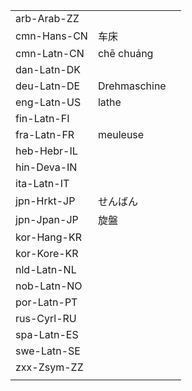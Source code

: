| | | |
|-|-|-|
| arb-Arab-ZZ |  |  |
| cmn-Hans-CN | 车床 |  |
| cmn-Latn-CN | chē chuáng |  |
| dan-Latn-DK |  |  |
| deu-Latn-DE | Drehmaschine |  |
| eng-Latn-US | lathe |  |
| fin-Latn-FI |  |  |
| fra-Latn-FR | meuleuse |  |
| heb-Hebr-IL |  |  |
| hin-Deva-IN |  |  |
| ita-Latn-IT |  |  |
| jpn-Hrkt-JP | せんばん |  |
| jpn-Jpan-JP | 旋盤 |  |
| kor-Hang-KR |  |  |
| kor-Kore-KR |  |  |
| nld-Latn-NL |  |  |
| nob-Latn-NO |  |  |
| por-Latn-PT |  |  |
| rus-Cyrl-RU |  |  |
| spa-Latn-ES |  |  |
| swe-Latn-SE |  |  |
| zxx-Zsym-ZZ |  |  |
|  |  |  |